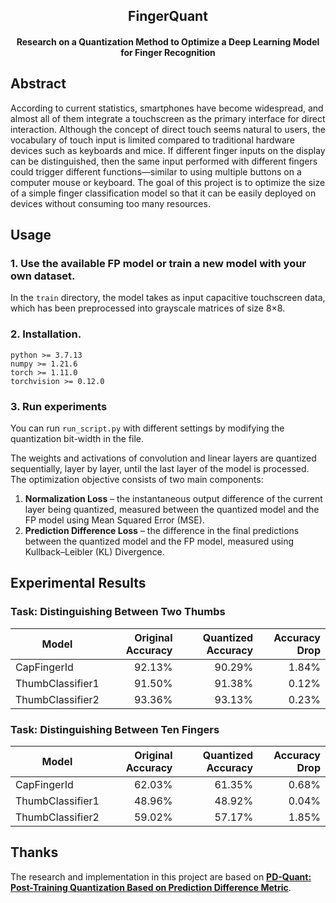 <div align="center">
<h2>FingerQuant</h2>
<h4>Research on a Quantization Method to Optimize a Deep Learning Model for Finger Recognition</h4>
</div>

## Abstract
According to current statistics, smartphones have become widespread, and almost all of them integrate a touchscreen as the primary interface for direct interaction. Although the concept of direct touch seems natural to users, the vocabulary of touch input is limited compared to traditional hardware devices such as keyboards and mice. If different finger inputs on the display can be distinguished, then the same input performed with different fingers could trigger different functions—similar to using multiple buttons on a computer mouse or keyboard. The goal of this project is to optimize the size of a simple finger classification model so that it can be easily deployed on devices without consuming too many resources.


## Usage
### 1. Use the available FP model or train a new model with your own dataset.
In the `train` directory, the model takes as input capacitive touchscreen data, which has been preprocessed into grayscale matrices of size 8×8.

### 2. Installation.
```
python >= 3.7.13
numpy >= 1.21.6
torch >= 1.11.0
torchvision >= 0.12.0
```

### 3. Run experiments
You can run ```run_script.py``` with different settings by modifying the quantization bit-width in the file.

The weights and activations of convolution and linear layers are quantized sequentially, layer by layer, until the last layer of the model is processed.  
The optimization objective consists of two main components:  

1. **Normalization Loss** – the instantaneous output difference of the current layer being quantized, measured between the quantized model and the FP model using Mean Squared Error (MSE).  
2. **Prediction Difference Loss** – the difference in the final predictions between the quantized model and the FP model, measured using Kullback–Leibler (KL) Divergence.

## Experimental Results

### Task: Distinguishing Between Two Thumbs

| Model             | Original Accuracy | Quantized Accuracy | Accuracy Drop |
|-------------------|------------------:|-------------------:|--------------:|
| CapFingerId       | 92.13%            | 90.29%             | 1.84%         |
| ThumbClassifier1  | 91.50%            | 91.38%             | 0.12%         |
| ThumbClassifier2  | 93.36%            | 93.13%             | 0.23%         |

### Task: Distinguishing Between Ten Fingers

| Model             | Original Accuracy | Quantized Accuracy | Accuracy Drop |
|-------------------|------------------:|-------------------:|--------------:|
| CapFingerId       | 62.03%            | 61.35%             | 0.68%         |
| ThumbClassifier1  | 48.96%            | 48.92%             | 0.04%         |
| ThumbClassifier2  | 59.02%            | 57.17%             | 1.85%         |

## Thanks
The research and implementation in this project are based on [**PD-Quant: Post-Training Quantization Based on Prediction Difference Metric**](https://arxiv.org/pdf/2212.07048).

